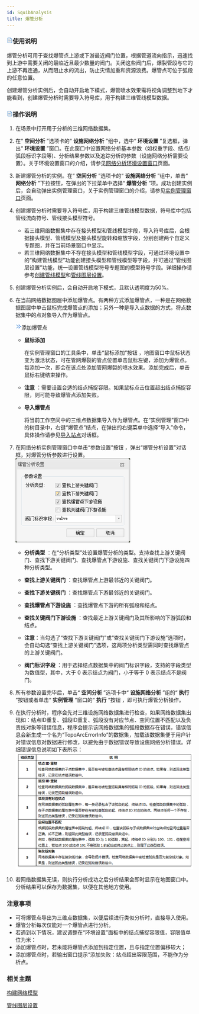 ```yaml
---
id: SquibAnalysis
title: 爆管分析  
---  
```

### ![](../../img/read.gif)使用说明

爆管分析可用于查找爆管点上游或下游最近阀门位置，根据管道流向指示，迅速找到上游中需要关闭的最临近且最少数量的阀门。关闭这些阀门后，爆裂管段与它的上游不再连通，从而阻止水的流出，防止灾情加重和资源浪费。爆管点可位于弧段的任意位置。

创建爆管分析实例后，会自动开启地下模式，爆管喷水效果需将视角调整到地下才能看到，创建爆管分析时需要导入符号库，用于构建三维管线模型数据。

### ![](../../img/read.gif)操作说明

1. 在场景中打开用于分析的三维网络数据集。
2. 在“ **空间分析** ”选项卡的“ **设施网络分析** ”组中，选中“ **环境设置** ”复选框，弹出“ **环境设置** ”窗口。在此窗口中设置网络分析基本参数（如权重字段、结点/弧段标识字段等)、分析结果参数以及追踪分析的参数（设施网络分析需要设置）。关于环境设置窗口的介绍，请参见[网络分析环境设置窗口](../../Network/NetAnalystEnvironmentWIN)页面。
3. 新建爆管分析的实例。在“ **空间分析** ”选项卡的“ **设施网络分析** ”组中，单击“ **网络分析** ”下拉按钮，在弹出的下拉菜单中选择“ **爆管分析** ”项。成功创建实例后，会自动弹出实例管理窗口，关于实例管理窗口的介绍，请参见[实例管理窗口](../../Network/InstanceWIN)页面。
4. 创建爆管分析时需要导入符号库，用于构建三维管线模型数据，符号库中包括管线流向符号、管线接头模型符号。 
      * 若三维网络数据集中存在接头模型和管线模型字段，导入符号库后，会根据接头模型、管线模型及接头模型旋转和缩放字段，分别创建两个自定义专题图，并在当前场景窗口中显示。
      * 若三维网络数据集中不存在接头模型和管线模型字段，可通过环境设置中的“构建管线模型”功能创建接头模型和管线模型等字段，并可通过“管线图层设置”功能，统一设置管线模型符号专题图的模型符号字段。详细操作请参考[创建管线模型](BuildPipelineModel)和[管线图层设置](PipelineModelSetting)。
5. 创建爆管分析实例后，会自动开启地下模式，且默认透明度为50%。
6. 在当前网络数据图层中添加爆管点。有两种方式添加爆管点，一种是在网络数据图层中单击鼠标完成爆管点的添加；另外一种是导入点数据的方式，将点数据集中的点对象导入作为爆管点。 

      ![](img/close.gif)添加爆管点

      *  **鼠标添加**

         在实例管理窗口的工具条中，单击“鼠标添加”按钮 ，地图窗口中鼠标状态变为激活状态，可在管网爆裂的管点位置单击鼠标左键，添加为爆管点。每添加一次，即会在该点处添加管网爆裂的喷水效果。添加完成后，单击鼠标右键结束操作。
      *  **注意** ：需要设置合适的结点捕捉容限。如果鼠标点击位置超出结点捕捉容限，则可能导致爆管点添加失败。

      *  **导入爆管点**

          将当前工作空间中的三维点数据集导入作为爆管点。在“实例管理”窗口中的树目录中，右键“爆管点”结点，在弹出的右键菜单中选择“导入”命令，具体操作请参见[导入站点](../../Network/ImportLocations)对话框。

7. 在网络分析实例管理窗口中单击“参数设置”按钮 ，弹出“爆管分析设置”对话框，对爆管分析参数进行设置。     
      ![](img/SquibAnalysisSetting.png)  

      * **分析类型** ：在“分析类型”处设置爆管分析的类型。支持查找上游关键阀门、查找下游关键阀门、查找爆管点下游设施、查找关键阀门下游设施四种分析类型。 
      * **查找上游关键阀门** ：查找爆管点上游最邻近的关键阀门。
      * **查找下游关键阀门** ：查找爆管点下游最邻近的关键阀门。
      * **查找爆管点下游设施** ：查找爆管点下游的所有弧段和结点。
      * **查找关键阀门下游设施** ：查找最近上游关键阀门及其所影响的下游弧段和结点。

      * **注意**：当勾选了“查找下游关键阀门”或“查找关键阀门下游设施”选项时，会自动勾选“查找上游关键阀门”选项，这两项分析类型需同时查找爆管点的上游关键阀门。

      * **阀门标识字段** ：用于选择结点数据集中的阀门标识字段，支持的字段类型为数值型，其中，大于 0 表示结点为阀门，小于等于 0 表示结点不是阀门。
8. 所有参数设置完毕后，单击“ **空间分析** ”选项卡中“ **设施网络分析** ”组的“ **执行** ”按钮或者单击“ **实例管理** ”窗口的“ **执行** ”按钮 ，即可执行爆管分析操作。 
9. 在执行分析时，程序会先对三维设施网络数据集进行检查，如果网络数据集出现如：结点ID重复、弧段ID重复、弧段没有对应节点、空间位置不匹配以及负责线对象等错误信息，程序会提示该网络数据集的弧段数据存在错误，错误信息会新生成一个名为“TopoArcErrorInfo”的数据集，加载该数据集便于用户针对错误信息对数据进行修改，以避免由于数据错误导致设施网络分析错误。详细错误信息说明如下表所示：    ![](img/SquibAnalysisErrorInfo.png) 
10. 若网络数据集无误，则执行分析成功之后分析结果会即时显示在地图窗口中。分析结果可以保存为数据集，以便在其他地方使用。

### 注意事项

* 可将爆管点导出为三维点数据集，以便后续进行类似分析时，直接导入使用。
* 爆管分析每次仅能对一个爆管点进行分析。
* 若遇到以下情况，建议调整在“环境设置”面板中的结点捕捉容限值，容限值单位为米： 
* 添加爆管点时，若未能将爆管点添加到指定位置，且与指定位置偏移较大；
* 添加爆管点时，若输出窗口提示“添加失败：站点超出容限范围，不能作为分析点。

### 相关主题

 [构建网络模型](BuildPipelineModel)

 [管线图层设置](PipelineModelSetting)

  





